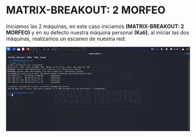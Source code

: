 # MATRIX-BREAKOUT: 2 MORFEO

Iniciamos las 2 máquinas, en este caso iniciamos **(MATRIX-BREAKOUT: 2 MORFEO)** y en su defecto nuestra máquina personal **(Kali)**, al iniciar las dos máquinas, realizamos un escaneo de nuestra red:

<img src=Matrix-morfeo-2\Imagenes\arp-scan-l.png align=center heigth="300px" width="700px">
